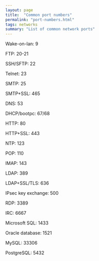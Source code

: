 ```yaml
---
layout: page
title:  "Common port numbers"
permalink: "port-numbers.html"
tags: networks
summary: "List of common network ports"
---
```

Wake-on-lan: 9

FTP: 20-21

SSH/SFTP: 22

Telnet: 23

SMTP: 25

SMTP+SSL: 465

DNS: 53

DHCP/bootpc: 67/68

HTTP: 80

HTTP+SSL: 443

NTP: 123

POP: 110

IMAP: 143

LDAP: 389

LDAP+SSL/TLS: 636

IPsec key exchange: 500

RDP: 3389

IRC: 6667

Microsoft SQL: 1433

Oracle database: 1521

MySQL: 33306

PostgreSQL: 5432
